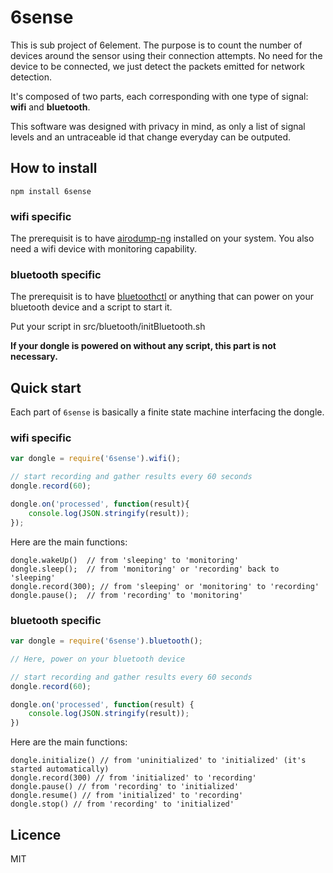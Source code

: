 # 6sense

This is sub project of 6element. The purpose is to count the number of devices around the sensor using their connection attempts. No need for the device to be connected, we just detect the packets emitted for network detection.

It's composed of two parts, each corresponding with one type of signal: **wifi** and **bluetooth**.

This software was designed with privacy in mind, as only a list of signal levels and an untraceable id that change everyday can be outputed.

## How to install

```
npm install 6sense
```

### wifi specific

The prerequisit is to have [airodump-ng](http://www.aircrack-ng.org/install.html) installed on your system. You also need a wifi device with monitoring capability.

### bluetooth specific

The prerequisit is to have [bluetoothctl](https://wiki.archlinux.org/index.php/Bluetooth#Bluetoothctl) or anything that can power on your bluetooth device and a script to start it.

Put your script in src/bluetooth/initBluetooth.sh

**If your dongle is powered on without any script, this part is not necessary.**


## Quick start

Each part of `6sense` is basically a finite state machine interfacing the dongle.

### wifi specific

```javascript
var dongle = require('6sense').wifi(); 

// start recording and gather results every 60 seconds
dongle.record(60);

dongle.on('processed', function(result){
	console.log(JSON.stringify(result));
});
```

Here are the main functions:

```
dongle.wakeUp()  // from 'sleeping' to 'monitoring'
dongle.sleep();  // from 'monitoring' or 'recording' back to 'sleeping'
dongle.record(300); // from 'sleeping' or 'monitoring' to 'recording'
dongle.pause();  // from 'recording' to 'monitoring'
```

### bluetooth specific

```javascript
var dongle = require('6sense').bluetooth();

// Here, power on your bluetooth device

// start recording and gather results every 60 seconds
dongle.record(60);

dongle.on('processed', function(result) {
	console.log(JSON.stringify(result));
})
```

Here are the main functions:

```
dongle.initialize() // from 'uninitialized' to 'initialized' (it's started automatically)
dongle.record(300) // from 'initialized' to 'recording'
dongle.pause() // from 'recording' to 'initialized'
dongle.resume() // from 'initialized' to 'recording'
dongle.stop() // from 'recording' to 'initialized'
```

## Licence

MIT



